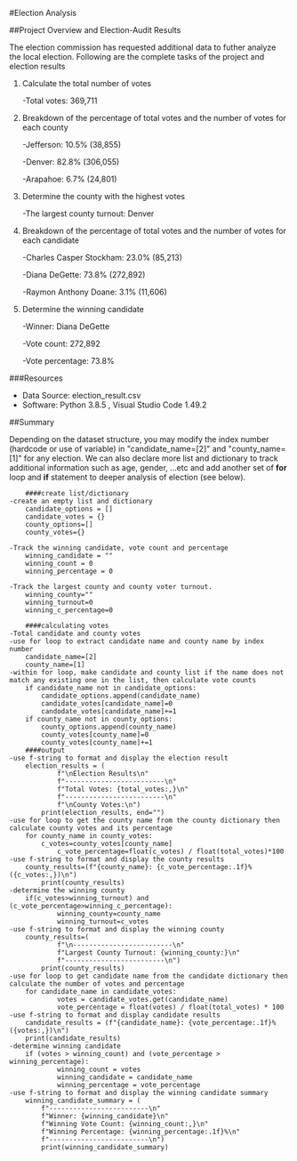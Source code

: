 #Election Analysis

##Project Overview and Election-Audit Results

The election commission has requested additional data to futher analyze the local election. 
Following are the complete tasks of the project and election results

1. Calculate the total number of votes 

	-Total votes: 369,711

2. Breakdown of the percentage of total votes and the number of votes for each county 

	-Jefferson: 10.5% (38,855)
	
	-Denver: 82.8% (306,055)
	
	-Arapahoe: 6.7% (24,801)

3. Determine the county with the highest votes

	-The largest county turnout: Denver

4. Breakdown of the percentage of total votes and the number of votes for each candidate

	-Charles Casper Stockham: 23.0% (85,213)
	
	-Diana DeGette: 73.8% (272,892)
	
	-Raymon Anthony Doane: 3.1% (11,606)

5. Determine the winning candidate

	-Winner: Diana DeGette
	
	-Vote count: 272,892
	
	-Vote percentage: 73.8%

###Resources
- Data Source: election_result.csv
- Software: Python 3.8.5 , Visual Studio Code 1.49.2

##Summary

Depending on the dataset structure, you may modify the index number (hardcode or use of variable) in "candidate_name=[2]" and "county_name=[1]" for any election. 
We can also declare more list and dictionary to track additional information such as age, gender, ...etc and add another set of **for** loop and **if** statement to deeper analysis of election (see below).

        ####create list/dictionary
	-create an empty list and dictionary
		candidate_options = []
		candidate_votes = {}
		county_options=[]
		county_votes={}

	-Track the winning candidate, vote count and percentage
		winning_candidate = ""
		winning_count = 0
		winning_percentage = 0

	-Track the largest county and county voter turnout.
		winning_county=""
		winning_turnout=0
		winning_c_percentage=0

        ####calculating votes
	-Total candidate and county votes
	-use for loop to extract candidate name and county name by index number
		candidate_name=[2]
		county_name=[1]
	-within for loop, make candidate and county list if the name does not match any existing one in the list, then calculate vote counts
		if candidate_name not in candidate_options:
			candidate_options.append(candidate_name)
			candidate_votes[candidate_name]=0
			candodate_votes[candidate_name]+=1
		if county_name not in county_options:
			county_options.append(county_name)
			county_votes[county_name]=0
			county_votes[county_name]+=1 
        ####output
	-use f-string to format and display the election result 
		election_results = (
        		f"\nElection Results\n"
        		f"-------------------------\n"
        		f"Total Votes: {total_votes:,}\n"
        		f"-------------------------\n"
        		f"\nCounty Votes:\n")
    		print(election_results, end="")
	-use for loop to get the county name from the county dictionary then calculate county votes and its percentage
		for county_name in county_votes:
			c_votes=county_votes[county_name]
        		c_vote_percentage=float(c_votes) / float(total_votes)*100
	-use f-string to format and display the county results
		county_results=(f"{county_name}: {c_vote_percentage:.1f}% ({c_votes:,})\n")
        	print(county_results)
	-determine the winning county
		if(c_votes>winning_turnout) and (c_vote_percentage>winning_c_percentage):
            	winning_county=county_name
            	winning_turnout=c_votes
	-use f-string to format and display the winning county
		county_results=(
   		        f"\n-------------------------\n"
        		f"Largest County Turnout: {winning_county:}\n"
        		f"-------------------------\n")
    		print(county_results)	
	-use for loop to get candidate name from the candidate dictionary then calculate the number of votes and percentage
		for candidate_name in candidate_votes:
        		votes = candidate_votes.get(candidate_name)
        		vote_percentage = float(votes) / float(total_votes) * 100 
	-use f-string to format and display candidate results
		candidate_results = (f"{candidate_name}: {vote_percentage:.1f}% ({votes:,})\n")
		print(candidate_results)
	-determine winning candidate
		if (votes > winning_count) and (vote_percentage > winning_percentage):
            	winning_count = votes
            	winning_candidate = candidate_name
            	winning_percentage = vote_percentage
	-use f-string to format and display the winning candidate summary
		winning_candidate_summary = (
        	f"-------------------------\n"
        	f"Winner: {winning_candidate}\n"
        	f"Winning Vote Count: {winning_count:,}\n"
        	f"Winning Percentage: {winning_percentage:.1f}%\n"
        	f"-------------------------\n")
    		print(winning_candidate_summary)
